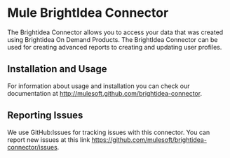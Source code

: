 Mule BrightIdea Connector
=========================

The Brightidea Connector allows you to access your data that was created using Brightidea On Demand Products. The BrightIdea Connector can be used for creating advanced reports to creating and updating user profiles.

Installation and Usage
----------------------

For information about usage and installation you can check our documentation at http://mulesoft.github.com/brightidea-connector.

Reporting Issues
----------------

We use GitHub:Issues for tracking issues with this connector. You can report new issues at this link https://github.com/mulesoft/brightidea-connector/issues.